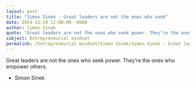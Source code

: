 ```yaml
---
layout: post
title: "Simon Sinek - Great leaders are not the ones who seek"
date: 2024-12-28 12:00:00 -0000
author: Simon Sinek
quote: "Great leaders are not the ones who seek power. They’re the ones who empower others."
subject: Entrepreneurial mindset
permalink: /Entrepreneurial mindset/Simon Sinek/Simon Sinek - Great leaders are not the ones who seek
---
```


Great leaders are not the ones who seek power. They’re the ones who empower others.

- Simon Sinek
